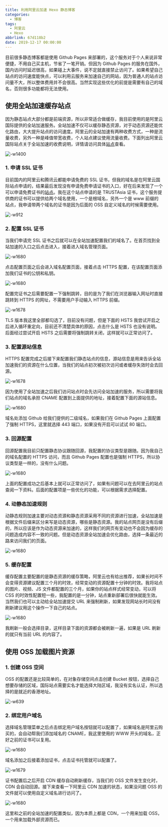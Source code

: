 ```yaml
---
title: 利用阿里云加速 Hexo 静态博客
categories:
  - 博客
tags:
  - 阿里云
  - Hexo
abbrlink: 67d118b2
date: 2019-12-17 00:00:00
---
```


目前很多静态博客都是使用 Github Pages 来部署的，这个服务对于个人来说非常便捷，不用自己买主机，节省了一笔开销。但因为 Github Pages 的服务在国外，国内访问时延迟很高，如果碰上大事件，说不定就直接禁止访问了。如果希望自己站点的访问速度能快点，可以利用云服务来加速自己的网站，因为普通人的站点访问量不大，所以整体费用并不会很高。当然实现这些优化的前提是需要有自己的域名，否则很多功能都将无法使用。

<!--more-->

## 使用全站加速缓存站点

因为静态站点大部分都是前端资源，所以非常适合做缓存，我目前使用的是阿里云国际提供的全站加速服务。全站加速不仅可以缓存静态资源，对于动态资源还能优化路由，大大提升站点的访问速度。阿里云的全站加速有两种收费方式，一种是流量收费，另外一种是峰值带宽收费，个人站点建议使用流量收费。下面列出阿里云国际站点关于全站加速的收费说明，详情请访问具体[站点](https://www.alibabacloud.com/zh/product/dcdn/pricing?spm=a2c63.p38356.879954.7.319576ad6X5hIH)查看。

![-w1400](https://www.itren.tech/2019/12/21/15768561773030.jpg)

### 1. 申请 SSL 证书

目前国内的阿里云和腾讯云都能申请免费的 SSL 证书，但我的域名是在阿里云国际站点申请的，结果最后发现没有申请免费申请证书的入口，好在后来发现了一个可以申请免费证书的[站点](https://freessl.cn/)。我在这个站点申请的是 TRUSTAsia 证书，这个服务提供商的证书可以提供给两个域名使用，一个是根域名，另外一个是 www 前缀的站点，我申请带两个域名的证书是因为后面的 OSS 自定义域名的时候需要使用。

![-w912](https://www.itren.tech/2019/12/21/15768566532341.jpg)


### 2. 配置 SSL 证书

当我们申请完 SSL 证书之后就可以在全站加速配置我们的域名了。在首页找到全站加速的入口之后点击进入，接着进入域名管理页面。

![-w1680](https://www.itren.tech/2019/12/21/15768569114810.jpg)

点击配置页面之后会进入域名配置页面，接着点击 HTTPS 配置，在该配置页面添加我们证书的公钥和私钥。

![-w1680](https://www.itren.tech/2019/12/21/15768577187705.jpg)
 
配置完证书之后需要配置一下强制跳转，目的是为了我们在浏览器输入网址时直接跳转到 HTTPS 的网址，不需要用户手动输入 HTTPS 前缀。

![-w1678](https://www.itren.tech/2019/12/21/15768588625829.jpg)

TLS 版本我这里全部都勾选了，目前没有问题，但是下面的 HSTS 我尝试开启之后进入循环重定向，目前还不清楚具体的原因，点击什么是 HSTS 也没有说明。后面经过尝试开启 HSTS 之后需要将强制跳转关闭，这样就可以正常访问了。
 
### 3. 配置源站信息

HTTPS 配置完成之后接下来配置我们静态站点的信息，源站信息是用来告诉全站加速我们的资源在什么位置，当我们的站点初次被初次访问或者缓存失效时会去回源。

![-w1678](https://www.itren.tech/2019/12/21/15768582414971.jpg)

因为使用了全站加速之后我们访问站点时会先访问全站加速的服务，所以需要将我们站点的域名承担 CNAME 配置到上面提供的地址，接着配置下面的源站信息。

![-w1680](https://www.itren.tech/2019/12/21/15768583815381.jpg)

域名处添加 Github 给我们提供的二级域名，如果我们在 Github Pages 上面配置了强制 HTTPS，这里就选择 443 端口，如果没有开启可以试试 80 端口。

### 3. 回源配置

回源配置我目前只配置静态协议跟随回源，我配置的协议类型是跟随。因为我自己的域名配置的 HTTPS 访问，而且 Github Pages 配置也是强制 HTTPS，所以协议类型是一样的，没有什么问题。

![-w1680](https://www.itren.tech/2019/12/21/15768598565122.jpg)

上面的配置成功之后基本上就可以正常访问了，如果有问题可以在去阿里云的站点查阅一下资料。后面的配置项是一些优化的功能，可以根据需求选择配置。

### 4. 动静态加速规则

动静态规则加速主要对动态资源和静态资源采用不同的资源进行加速，全站加速是根据文件后缀来区分来写是动态资源，哪些是静态资源。我的站点网页是没有后缀的，所以应该是作为动态资源来加速的，这样我们的网页有变动也不会因为缓存的问题造成内容不一致的问题。但是动态资源全站加速会优化路由，选择一条最近的路来访问我们的页面。

![-w1680](https://www.itren.tech/2019/12/21/15768602492969.jpg)


### 5. 缓存配置

缓存配置主要配置的是静态资源的缓存策略，阿里云也有给出推荐，如果长时间不会变得资源建议配置三个月的时效，经常变动的资源配置十分钟的时效。我将站点的图片、视频、JS 文件都配置的三个月，如果你的站点样式经常变动，可以将 CSS 的时效性配置短一些，我配置的是一分钟，站点重新部署后很快就能生效。当然我们也可以主动给全站加速提交 URL 来强制刷新，如果发现网站长时间没有刷新建议用这个操作一下自己的站点。

![-w1680](https://www.itren.tech/2019/12/21/15768605513292.jpg)

我刷新一般会选择目录，这样目录下面的资源都会被刷新一遍，如果是 URL 刷新的就只有当前 URL 的内容了。

## 使用 OSS 加载图片资源

### 1. 创建 OSS 空间

OSS 的配置还是比较简单的，在对象存储空间点击创建 Bucket 按钮，选择自己想要存储的区域，国际站点需要实名才能选择大陆区域，我没有实名认证，所以选择的是就近的香港地址。

![-w639](https://www.itren.tech/2019/12/21/15768607847617.jpg)

### 2. 绑定用户域名

选择域名管理菜单之后点击绑定用户域名按钮就可以配置了，如果域名是阿里云购买的，会自动帮我们添加域名的 CNAME，我这里使用的 WWW 开头的域名，正好之前的证书可以复用。

![-w1680](https://www.itren.tech/2019/12/21/15768609953374.jpg)

域名添加之后接着添加证书，点击证书托管就可以配置了。

![-w1679](https://www.itren.tech/2019/12/21/15768611024038.jpg)

证书配置后之后开启 CDN 缓存自动刷新缓存，当我们的 OSS 文件发生变化时，CDN 会自动回源。接下来查看一下阿里云 CDN 加速的状态，如果没问题 OSS 的文件就可以使用自定义域名进行访问了。

![-w1680](https://www.itren.tech/2019/12/21/15768613097355.jpg)

这里和之前的全站加速的配置类似，因为本质上都是 CDN，一个用来加载 OSS，一个用来加载外部资源而已。